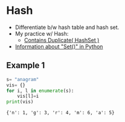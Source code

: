 # Hash

* Differentiate b/w hash table and hash set.
* My practice w/ Hash:
  * [Contains Duplicate( HashSet )](https://github.com/tingyuyang/python_lc/blob/master/Easy/217.%20Contains%20Duplicate.py)
* [Information about "Set()" in Python](http://www.learnpython.org/en/Sets)
## Example 1
```python
s= "anagram"
vis= {}
for i, l in enumerate(s):
	vis[l]=i 
print(vis)
```
```
{'n': 1, 'g': 3, 'r': 4, 'm': 6, 'a': 5}
```
